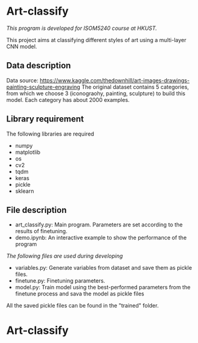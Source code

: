 # Art-classify

*This program is developed for ISOM5240 course at HKUST.*

This project aims at classifying different styles of art using a multi-layer CNN model. 

## Data description

Data source: https://www.kaggle.com/thedownhill/art-images-drawings-painting-sculpture-engraving 
The original dataset contains 5 categories, from which we choose 3 (iconograohy, painting, sculpture) to build this model. Each category has about 2000 examples. 

## Library requirement

The following libraries are required

* numpy
* matplotlib
* os
* cv2
* tqdm
* keras
* pickle
* sklearn

## File description

* art_classify.py: Main program. Parameters are set according to the results of finetuning. 
* demo.ipynb: An interactive example to show the performance of the program

*The following files are used during developing*

* variables.py: Generate variables from dataset and save them as pickle files. 
* finetune.py: Finetuning parameters.
* model.py: Train model using the best-performed parameters from the finetune process and sava the model as pickle files

All the saved pickle files can be found in the "trained" folder.


# Art-classify
